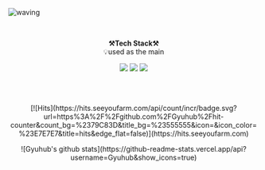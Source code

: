 ![waving](https://capsule-render.vercel.app/api?type=waving&height=200&text=Welcome!&fontAlign=80&fontAlignY=40&color=gradient)

<br>

<p align="center">
    <Strong>⚒️Tech Stack⚒️</Strong><br>
    💡used as the main
</p>

<p align="center" display="inline-block">
  <img src="https://img.shields.io/badge/ROS-22314E?style=for-the-badge&logo=ROS&logoColor=white"> 
  <img src="https://img.shields.io/badge/C++-00599C?style=for-the-badge&logo=C++&logoColor=white">
  <img src="https://img.shields.io/badge/C-A8B9CC?style=for-the-badge&logo=C&logoColor=white"> 
</p><br>

<br>

<p align="center">
    [![Hits](https://hits.seeyoufarm.com/api/count/incr/badge.svg?url=https%3A%2F%2Fgithub.com%2FGyuhub%2Fhit-counter&count_bg=%2379C83D&title_bg=%23555555&icon=&icon_color=%23E7E7E7&title=hits&edge_flat=false)](https://hits.seeyoufarm.com)
</p>

<p align="center">
    ![Gyuhub's github stats](https://github-readme-stats.vercel.app/api?username=Gyuhub&show_icons=true)
</p><br>
